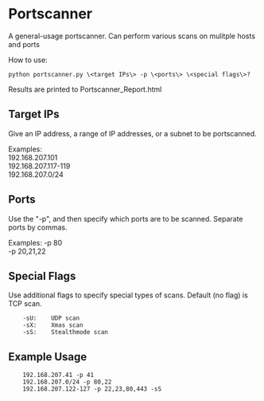 # Portscanner
A general-usage portscanner. Can perform various scans on mulitple hosts and ports

How to use:

	python portscanner.py \<target IPs\> -p \<ports\> \<special flags\>?  

Results are printed to Portscanner_Report.html

## Target IPs

Give an IP address, a range of IP addresses, or a subnet to be portscanned.

Examples:  
		192.168.207.101  
		192.168.207.117-119  
		192.168.207.0/24  

## Ports

Use the "-p", and then specify which ports are to be scanned. Separate ports by commas.

Examples:
		-p 80  
		-p 20,21,22  

## Special Flags

Use additional flags to specify special types of scans. Default (no flag) is TCP scan.

		-sU:	UDP scan
		-sX:	Xmas scan
		-sS:	Stealthmode scan

## Example Usage

		192.168.207.41 -p 41  
		192.168.207.0/24 -p 80,22  
		192.168.207.122-127 -p 22,23,80,443 -sS  

